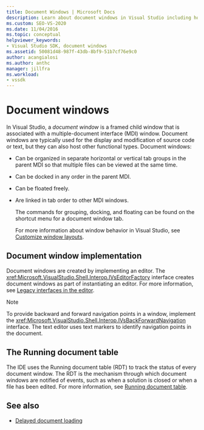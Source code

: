 ```yaml
---
title: Document Windows | Microsoft Docs
description: Learn about document windows in Visual Studio including how to implement them. and how the Running document table (RDT) tracks their status.
ms.custom: SEO-VS-2020
ms.date: 11/04/2016
ms.topic: conceptual
helpviewer_keywords:
- Visual Studio SDK, document windows
ms.assetid: 50081d48-987f-43db-8bf9-51b7cf76e9c0
author: acangialosi
ms.author: anthc
manager: jillfra
ms.workload:
- vssdk
---
```

# Document windows
In Visual Studio, a *document window* is a framed child window that is associated with a multiple-document interface (MDI) window. Document windows are typically used for the display and modification of source code or text, but they can also host other functional types. Document windows:

- Can be organized in separate horizontal or vertical tab groups in the parent MDI so that multiple files can be viewed at the same time.

- Can be docked in any order in the parent MDI.

- Can be floated freely.

- Are linked in tab order to other MDI windows.

  The commands for grouping, docking, and floating can be found on the shortcut menu for a document window tab.

  For more information about window behavior in Visual Studio, see [Customize window layouts](../../ide/customizing-window-layouts-in-visual-studio.md).

## Document window implementation
 Document windows are created by implementing an editor. The <xref:Microsoft.VisualStudio.Shell.Interop.IVsEditorFactory> interface creates document windows as part of instantiating an editor. For more information, see [Legacy interfaces in the editor](/previous-versions/visualstudio/visual-studio-2015/extensibility/legacy-interfaces-in-the-editor?preserve-view=true&view=vs-2015).

> [!NOTE]
> To provide backward and forward navigation points in a window, implement the <xref:Microsoft.VisualStudio.Shell.Interop.IVsBackForwardNavigation> interface. The text editor uses text markers to identify navigation points in the document.

## The Running document table
 The IDE uses the Running document table (RDT) to track the status of every document window. The RDT is the mechanism through which document windows are notified of events, such as when a solution is closed or when a file has been edited. For more information, see [Running document table](../../extensibility/internals/running-document-table.md).

## See also
- [Delayed document loading](../../extensibility/internals/delayed-document-loading.md)